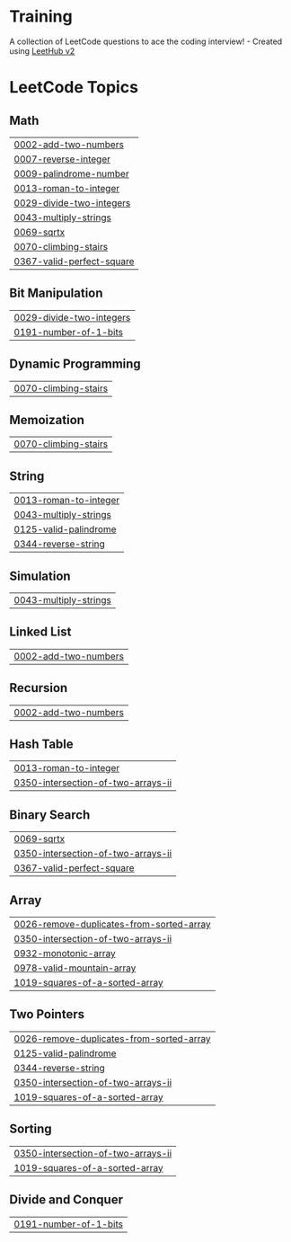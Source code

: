 # Training
A collection of LeetCode questions to ace the coding interview! - Created using [LeetHub v2](https://github.com/arunbhardwaj/LeetHub-2.0)

<!---LeetCode Topics Start-->
# LeetCode Topics
## Math
|  |
| ------- |
| [0002-add-two-numbers](https://github.com/VIJAYVJX/Training/tree/master/0002-add-two-numbers) |
| [0007-reverse-integer](https://github.com/VIJAYVJX/Training/tree/master/0007-reverse-integer) |
| [0009-palindrome-number](https://github.com/VIJAYVJX/Training/tree/master/0009-palindrome-number) |
| [0013-roman-to-integer](https://github.com/VIJAYVJX/Training/tree/master/0013-roman-to-integer) |
| [0029-divide-two-integers](https://github.com/VIJAYVJX/Training/tree/master/0029-divide-two-integers) |
| [0043-multiply-strings](https://github.com/VIJAYVJX/Training/tree/master/0043-multiply-strings) |
| [0069-sqrtx](https://github.com/VIJAYVJX/Training/tree/master/0069-sqrtx) |
| [0070-climbing-stairs](https://github.com/VIJAYVJX/Training/tree/master/0070-climbing-stairs) |
| [0367-valid-perfect-square](https://github.com/VIJAYVJX/Training/tree/master/0367-valid-perfect-square) |
## Bit Manipulation
|  |
| ------- |
| [0029-divide-two-integers](https://github.com/VIJAYVJX/Training/tree/master/0029-divide-two-integers) |
| [0191-number-of-1-bits](https://github.com/VIJAYVJX/Training/tree/master/0191-number-of-1-bits) |
## Dynamic Programming
|  |
| ------- |
| [0070-climbing-stairs](https://github.com/VIJAYVJX/Training/tree/master/0070-climbing-stairs) |
## Memoization
|  |
| ------- |
| [0070-climbing-stairs](https://github.com/VIJAYVJX/Training/tree/master/0070-climbing-stairs) |
## String
|  |
| ------- |
| [0013-roman-to-integer](https://github.com/VIJAYVJX/Training/tree/master/0013-roman-to-integer) |
| [0043-multiply-strings](https://github.com/VIJAYVJX/Training/tree/master/0043-multiply-strings) |
| [0125-valid-palindrome](https://github.com/VIJAYVJX/Training/tree/master/0125-valid-palindrome) |
| [0344-reverse-string](https://github.com/VIJAYVJX/Training/tree/master/0344-reverse-string) |
## Simulation
|  |
| ------- |
| [0043-multiply-strings](https://github.com/VIJAYVJX/Training/tree/master/0043-multiply-strings) |
## Linked List
|  |
| ------- |
| [0002-add-two-numbers](https://github.com/VIJAYVJX/Training/tree/master/0002-add-two-numbers) |
## Recursion
|  |
| ------- |
| [0002-add-two-numbers](https://github.com/VIJAYVJX/Training/tree/master/0002-add-two-numbers) |
## Hash Table
|  |
| ------- |
| [0013-roman-to-integer](https://github.com/VIJAYVJX/Training/tree/master/0013-roman-to-integer) |
| [0350-intersection-of-two-arrays-ii](https://github.com/VIJAYVJX/Training/tree/master/0350-intersection-of-two-arrays-ii) |
## Binary Search
|  |
| ------- |
| [0069-sqrtx](https://github.com/VIJAYVJX/Training/tree/master/0069-sqrtx) |
| [0350-intersection-of-two-arrays-ii](https://github.com/VIJAYVJX/Training/tree/master/0350-intersection-of-two-arrays-ii) |
| [0367-valid-perfect-square](https://github.com/VIJAYVJX/Training/tree/master/0367-valid-perfect-square) |
## Array
|  |
| ------- |
| [0026-remove-duplicates-from-sorted-array](https://github.com/VIJAYVJX/Training/tree/master/0026-remove-duplicates-from-sorted-array) |
| [0350-intersection-of-two-arrays-ii](https://github.com/VIJAYVJX/Training/tree/master/0350-intersection-of-two-arrays-ii) |
| [0932-monotonic-array](https://github.com/VIJAYVJX/Training/tree/master/0932-monotonic-array) |
| [0978-valid-mountain-array](https://github.com/VIJAYVJX/Training/tree/master/0978-valid-mountain-array) |
| [1019-squares-of-a-sorted-array](https://github.com/VIJAYVJX/Training/tree/master/1019-squares-of-a-sorted-array) |
## Two Pointers
|  |
| ------- |
| [0026-remove-duplicates-from-sorted-array](https://github.com/VIJAYVJX/Training/tree/master/0026-remove-duplicates-from-sorted-array) |
| [0125-valid-palindrome](https://github.com/VIJAYVJX/Training/tree/master/0125-valid-palindrome) |
| [0344-reverse-string](https://github.com/VIJAYVJX/Training/tree/master/0344-reverse-string) |
| [0350-intersection-of-two-arrays-ii](https://github.com/VIJAYVJX/Training/tree/master/0350-intersection-of-two-arrays-ii) |
| [1019-squares-of-a-sorted-array](https://github.com/VIJAYVJX/Training/tree/master/1019-squares-of-a-sorted-array) |
## Sorting
|  |
| ------- |
| [0350-intersection-of-two-arrays-ii](https://github.com/VIJAYVJX/Training/tree/master/0350-intersection-of-two-arrays-ii) |
| [1019-squares-of-a-sorted-array](https://github.com/VIJAYVJX/Training/tree/master/1019-squares-of-a-sorted-array) |
## Divide and Conquer
|  |
| ------- |
| [0191-number-of-1-bits](https://github.com/VIJAYVJX/Training/tree/master/0191-number-of-1-bits) |
<!---LeetCode Topics End-->